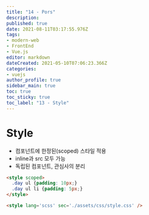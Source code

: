 ```yaml
---
title: "14 - Pors"
description: 
published: true
date: 2021-08-11T03:17:55.976Z
tags: 
- modern-web
- FrontEnd
- Vue.js
editor: markdown
dateCreated: 2021-05-10T07:06:23.366Z
categories: 
- vuejs
author_profile: true
sidebar_main: true
toc: true
toc_sticky: true
toc_label: "13 - Style"
---
```


# Style
- 컴포넌트에 한정된(scoped) 스타일 적용
- inline과 src 모두 가능
- 독립된 컴포넌트, 관심사의 분리

```html
<style scoped>
  .day ul {padding: 10px;}
  .day ul li {padding: 5px;}
</style>
```

```html
<style lang='scss' sec='./assets/css/style.css' />
```